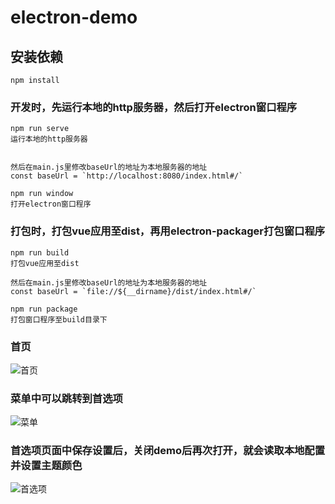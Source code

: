 # electron-demo

## 安装依赖
```
npm install
```

### 开发时，先运行本地的http服务器，然后打开electron窗口程序
```
npm run serve
运行本地的http服务器


然后在main.js里修改baseUrl的地址为本地服务器的地址
const baseUrl = `http://localhost:8080/index.html#/`

npm run window
打开electron窗口程序
```

### 打包时，打包vue应用至dist，再用electron-packager打包窗口程序
```
npm run build
打包vue应用至dist

然后在main.js里修改baseUrl的地址为本地服务器的地址
const baseUrl = `file://${__dirname}/dist/index.html#/`

npm run package
打包窗口程序至build目录下
```

### 首页
![首页]()

### 菜单中可以跳转到首选项
![菜单]()

### 首选项页面中保存设置后，关闭demo后再次打开，就会读取本地配置并设置主题颜色
![首选项]()